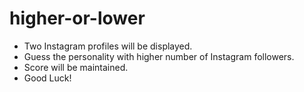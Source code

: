 # higher-or-lower
- Two Instagram profiles will be displayed.
- Guess the personality with higher number of Instagram followers.
- Score will be maintained.
- Good Luck!
